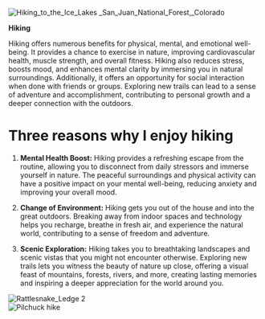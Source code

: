 ![Hiking_to_the_Ice_Lakes _San_Juan_National_Forest,_Colorado](https://github.com/Shadowwasher/MYfavoriteHiking/assets/143032378/e4791164-1299-4661-be45-07ff41416195)

**Hiking**

Hiking offers numerous benefits for physical, mental, and emotional well-being. It provides a chance to exercise in nature, improving cardiovascular health, muscle strength, and overall fitness. Hiking also reduces stress, boosts mood, and enhances mental clarity by immersing you in natural surroundings. Additionally, it offers an opportunity for social interaction when done with friends or groups. Exploring new trails can lead to a sense of adventure and accomplishment, contributing to personal growth and a deeper connection with the outdoors.
# Three reasons why I enjoy hiking

1. **Mental Health Boost:** Hiking provides a refreshing escape from the routine, allowing you to disconnect from daily stressors and immerse yourself in nature. The peaceful surroundings and physical activity can have a positive impact on your mental well-being, reducing anxiety and improving your overall mood.

2. **Change of Environment:** Hiking gets you out of the house and into the great outdoors. Breaking away from indoor spaces and technology helps you recharge, breathe in fresh air, and experience the natural world, contributing to a sense of freedom and adventure.

3. **Scenic Exploration:** Hiking takes you to breathtaking landscapes and scenic vistas that you might not encounter otherwise. Exploring new trails lets you witness the beauty of nature up close, offering a visual feast of mountains, forests, rivers, and more, creating lasting memories and inspiring a deeper appreciation for the world around you.
  
![Rattlesnake_Ledge 2](https://github.com/Shadowwasher/MYfavoriteHiking/assets/143032378/d53ec694-c559-4113-b853-6e3019d0efd2)    
![Pilchuck hike](https://github.com/Shadowwasher/MYfavoriteHiking/assets/142946998/d73d79d7-39e0-4692-b323-8118ad701010)
